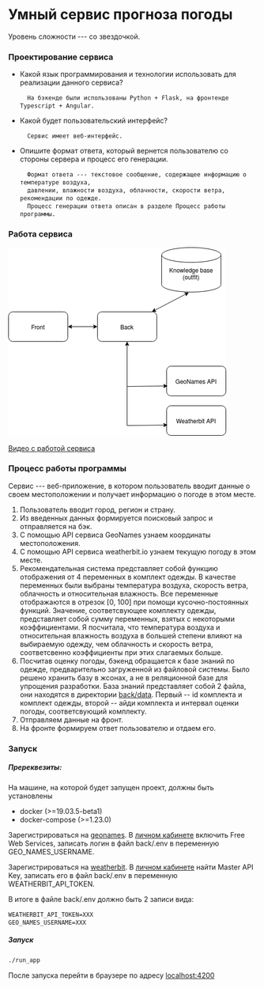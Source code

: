 # Умный сервис прогноза погоды

Уровень сложности --- со звездочкой.

### Проектирование сервиса

- Какой язык программирования и технологии использовать для реализации данного сервиса?

        На бэкенде были использованы Python + Flask, на фронтенде Typescript + Angular.

- Какой будет пользовательский интерфейс?

        Сервис имеет веб-интерфейс.

- Опишите формат ответа, который вернется пользователю со стороны сервера и процесс его генерации.

        Формат ответа --- текстовое сообщение, содержащее информацию о температуре воздуха,
        давлении, влажности воздуха, облачности, скорости ветра, рекомендации по одежде.
        Процесс генерации ответа описан в разделе Процесс работы программы.

### Работа сервиса

![schema](img/schema.png)

[Видео с работой сервиса](https://www.loom.com/share/cca82961bc374ca2a159a8d480ad6832)


### Процесс работы программы

Сервис --- веб-приложение, в котором пользователь вводит данные о своем местоположении и получает информацию о погоде в этом месте.

1) Пользователь вводит город, регион и страну.
2) Из введенных данных формируется поисковый запрос и отправляется на бэк.
3) С помощью API сервиса GeoNames узнаем координаты местоположения.
4) С помощью API сервиса weatherbit.io узнаем текущую погоду в этом месте.
5) Рекомендательная система представляет собой функцию отображения от 4 переменных в комплект одежды. В качестве переменных были выбраны температура воздуха, скорость ветра, облачность и относительная влажность. Все переменные отображаются в отрезок [0, 100] при помощи кусочно-постоянных функций. Значение, соответсвующее комплекту одежды, представляет собой сумму переменных, взятых с некоторыми коэффициентами. Я посчитала, что температура воздуха и относительная влажность воздуха в большей степени влияют на выбираемую одежду, чем облачность и скорость ветра, соответсвенно коэффициенты при этих слагаемых больше.
6) Посчитав оценку погоды, бэкенд обращается к базе знаний по одежде, предварительно загруженной из файловой системы. Было решено хранить базу в жсонах, а не в реляционной базе для упрощения разработки. База знаний представляет собой 2 файла, они находятся в директории [back/data](back/data). Первый -- id комплекта и комплект одежды, второй -- айди комплекта и интервал оценки погоды, соответсвующий комплекту.
7) Отправляем данные на фронт.
8) На фронте формируем ответ пользователю и отдаем его.

### Запуск

##### Пререквезиты:

На машине, на которой будет запущен проект, должны быть установлены

- docker (>=19.03.5-beta1)
- docker-compose (>=1.23.0)

Зарегистрироваться на [geonames](http://www.geonames.org/). В [личном кабинете](https://www.geonames.org/manageaccount) включить Free Web Services, записать логин в файл back/.env в переменную GEO_NAMES_USERNAME.

Зарегистрироваться на [weatherbit](https://www.weatherbit.io). В [личном кабинете](https://www.weatherbit.io/account/dashboard) найти Master API Key, записать его в файл back/.env в переменную WEATHERBIT_API_TOKEN.

В итоге в файле back/.env должно быть 2 записи вида:
```
WEATHERBIT_API_TOKEN=XXX
GEO_NAMES_USERNAME=XXX
```

##### Запуск
```bash
./run_app
```

После запуска перейти в браузере по адресу [localhost:4200](http://localhost:4200/)
